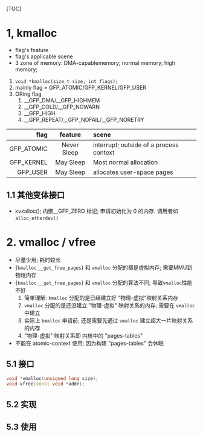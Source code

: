 [TOC]
# 1, kmalloc
+ flag's feature
+ flag's applicable scene
+ 3 zone of memory: DMA-capablememory; normal memory; high memory;
1. `void *kmalloc(size_t size, int flags);`
2. mainly flag = GFP_ATOMIC/GFP_KERNEL/GFP_USER
3. ORing flag
    1. __GFP_DMA/__GFP_HIGHMEM
    2.  __GFP_COLD/__GFP_NOWARN
    3. __GFP_HIGH
    3. __GFP_REPEAT/__GFP_NOFAIL/__GFP_NORETRY

| flag | feature | scene |
| --:  | :-: | :-- |
| GFP_ATOMIC | Never Sleep | interrupt; outside of a process context |
| GFP_KERNEL | May Sleep   | Most normal allocation |
| GFP_USER   | May Sleep   | allocates user-space pages |

## 1.1 其他变体接口
+ kvzalloc(); 内嵌__GFP_ZERO 标记; 申请初始化为 0 的内存. 调用者如 `alloc_etherdev()`

# 2. vmalloc / vfree
+ 尽量少用; 耗时较长
+ {`kmalloc` `__get_free_pages`} 和 `vmalloc` 分配的都是虚拟内存; 需要MMU到物理内存
+ {`kmalloc` `__get_free_pages`} 和 `vmalloc` 分配的算法不同; 导致`vmalloc`性能不好
    1. 简单理解: `kmalloc` 分配的是已经建立好 "物理-虚拟"映射关系内存
    2. `vmalloc` 分配的是还没建立 "物理-虚拟" 映射关系的内存; 需要在 `vmalloc` 中建立
    3. 实际上 `kmalloc` 申请前; 还是需要先通过 `vmalloc` 建立超大一片映射关系的内存
    4. "物理-虚拟" 映射关系即 内核中的 "pages-tables"
+ 不能在 atomic-context 使用; 因为构建 "pages-tables" 会休眠

## 5.1 接口
```c++
void *vmalloc(unsigned long size);
void vfree(const void *addr);
```
## 5.2 实现
## 5.3 使用
